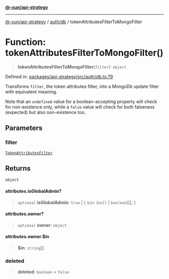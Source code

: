 [**@-xun/api-strategy**](../../../README.md)

***

[@-xun/api-strategy](../../../README.md) / [auth/db](../README.md) / tokenAttributesFilterToMongoFilter

# Function: tokenAttributesFilterToMongoFilter()

> **tokenAttributesFilterToMongoFilter**(`filter`): `object`

Defined in: [packages/api-strategy/src/auth/db.ts:79](https://github.com/Xunnamius/api-utils/blob/d69fc4b10948b0fd555b5e8b1869b9e8266c0fb8/packages/api-strategy/src/auth/db.ts#L79)

Transforms `filter`, the token attributes filter, into a MongoDb update
filter with equivalent meaning.

Note that an `undefined` value for a boolean-accepting property will check
for non-existence only, while a `false` value will check for both falseness
(expected) but also non-existence too.

## Parameters

### filter

[`TokenAttributesFilter`](../../types/type-aliases/TokenAttributesFilter.md)

## Returns

`object`

#### attributes.isGlobalAdmin?

> `optional` **isGlobalAdmin**: `true` \| \{ `$in`: (`null` \| `boolean`)[]; \}

#### attributes.owner?

> `optional` **owner**: `object`

#### attributes.owner.$in

> **$in**: `string`[]

### deleted

> **deleted**: `boolean` = `false`

